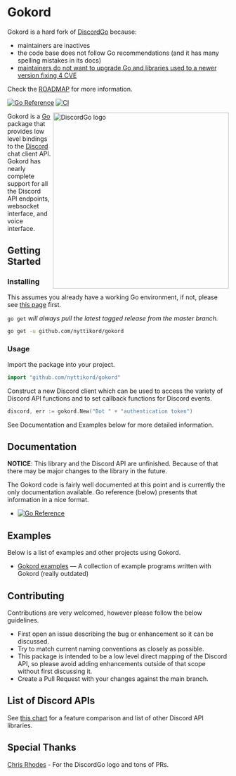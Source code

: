 # Gokord

Gokord is a hard fork of [DiscordGo](https://github.com/bwmarrin/discordgo) because:
- maintainers are inactives
- the code base does not follow Go recommendations (and it has many spelling mistakes in its docs)
- [maintainers do not want to upgrade Go and libraries used to a newer version fixing 4 CVE](https://github.com/bwmarrin/discordgo/pull/1528)

Check the [ROADMAP](/ROADMAP.md) for more information.

[![Go Reference](https://pkg.go.dev/badge/github.com/nyttikord/gokord.svg)](https://pkg.go.dev/github.com/nyttikord/gokord) [![CI](https://github.com/nyttikord/gokord/actions/workflows/ci.yml/badge.svg)](https://github.com/nyttikord/gokord/actions/workflows/ci.yml)

<img align="right" alt="DiscordGo logo" src="docs/img/discordgo.svg" width="400">

Gokord is a [Go](https://golang.org/) package that provides low level 
bindings to the [Discord](https://discord.com/) chat client API. Gokord 
has nearly complete support for all the Discord API endpoints, websocket
interface, and voice interface.

<!--
If you would like to help the Gokord package please use 
[this link](https://discord.com/oauth2/authorize?client_id=173113690092994561&scope=bot)
to add the official Gokord test bot **dgo** to your server. This provides 
indispensable help to this project.
-->

## Getting Started

### Installing

This assumes you already have a working Go environment, if not, please see
[this page](https://golang.org/doc/install) first.

`go get` *will always pull the latest tagged release from the master branch.*

```sh
go get -u github.com/nyttikord/gokord
```

### Usage

Import the package into your project.

```go
import "github.com/nyttikord/gokord"
```

Construct a new Discord client which can be used to access the variety of 
Discord API functions and to set callback functions for Discord events.

```go
discord, err := gokord.New("Bot " + "authentication token")
```

See Documentation and Examples below for more detailed information.


## Documentation

**NOTICE**: This library and the Discord API are unfinished.
Because of that there may be major changes to the library in the future.

The Gokord code is fairly well documented at this point and is currently
the only documentation available. Go reference (below) presents that information in a nice format.

- [![Go Reference](https://pkg.go.dev/badge/github.com/nyttikord/gokord.svg)](https://pkg.go.dev/github.com/nyttikord/gokord)


## Examples

Below is a list of examples and other projects using Gokord. 

- [Gokord examples](https://github.com/nyttikord/gokord/tree/main/examples) — A collection of example programs written with Gokord (really outdated)

<!--
## Troubleshooting
For help with common problems please reference the 
[Troubleshooting](https://github.com/bwmarrin/discordgo/wiki/Troubleshooting) 
section of the project wiki.
-->


## Contributing
Contributions are very welcomed, however please follow the below guidelines.

- First open an issue describing the bug or enhancement so it can be
discussed.  
- Try to match current naming conventions as closely as possible.  
- This package is intended to be a low level direct mapping of the Discord API, 
so please avoid adding enhancements outside of that scope without first 
discussing it.
- Create a Pull Request with your changes against the main branch.


## List of Discord APIs

See [this chart](https://abal.moe/Discord/Libraries.html) for a feature 
comparison and list of other Discord API libraries.

## Special Thanks

[Chris Rhodes](https://github.com/iopred) - For the DiscordGo logo and tons of PRs.
